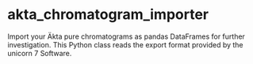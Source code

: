 # akta_chromatogram_importer
Import your Äkta pure chromatograms as pandas DataFrames for further investigation.
This Python class reads the export format provided by the unicorn 7 Software.

